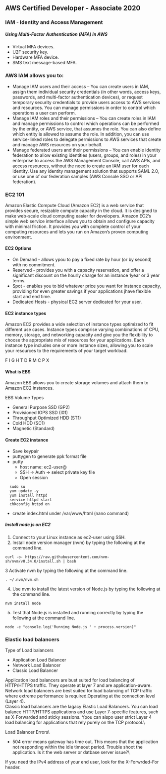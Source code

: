 ## AWS Certified Developer - Associate 2020

### IAM - Identity and Access Management

##### Using Multi-Factor Authentication (MFA) in AWS
* Virtual MFA devices.
* U2F security key.
* Hardware MFA device. 
* SMS text message-based MFA.

### AWS IAM allows you to:
* Manage IAM users and their access – You can create users in IAM, assign them individual security credentials (in other words, access keys, passwords, and multi-factor authentication devices), or request temporary security credentials to provide users access to AWS services and resources. You can manage permissions in order to control which operations a user can perform.
* Manage IAM roles and their permissions – You can create roles in IAM and manage permissions to control which operations can be performed by the entity, or AWS service, that assumes the role. You can also define which entity is allowed to assume the role. In addition, you can use service-linked roles to delegate permissions to AWS services that create and manage AWS resources on your behalf.
* Manage federated users and their permissions – You can enable identity federation to allow existing identities (users, groups, and roles) in your enterprise to access the AWS Management Console, call AWS APIs, and access resources, without the need to create an IAM user for each identity. Use any identity management solution that supports SAML 2.0, or use one of our federation samples (AWS Console SSO or API federation).

### EC2 101

Amazon Elastic Compute Cloud (Amazon EC2) is a web service that provides secure, resizable compute capacity in the cloud. It is designed to make web-scale cloud computing easier for developers. Amazon EC2’s simple web service interface allows you to obtain and configure capacity with minimal friction. It provides you with complete control of your computing resources and lets you run on Amazon’s proven computing environment.

#### EC2 Options
* On Demand - allows ypou to pay a fixed rate by hour (or by second) with no commitment.
* Reserved - provides you with a capacity reservation, and offer a significant discount on the hourly charge for an instance 1year or 3 year terms.
* Spot - enables you to bid whatever price you want for instance capacity, providing for even greater savings if your applications jhave flexible start and end time.
* Dedicated Hosts - physical EC2 server dedicated for your user.

#### EC2 instance types

Amazon EC2 provides a wide selection of instance types optimized to fit different use cases. Instance types comprise varying combinations of CPU, memory, storage, and networking capacity and give you the flexibility to choose the appropriate mix of resources for your applications. Each instance type includes one or more instance sizes, allowing you to scale your resources to the requirements of your target workload.

F
I
G
H
T
D
R
M
C
P
X

#### What is EBS

Amazon EBS allows you to create storage volumes and attach them to Amazon EC2 instances.

EBS Volume Types
* General Purpose SSD (GP2)
* Provisioned IOPS SSD (I01)
* Throughput Optimized HDD (ST1)
* Cold HDD (SC1)
* Magnetic (Standard)

#### Create EC2 instance

* Save keypair
* puttygen to generate ppk format file
* putty
  * host name: ec2-user@<ec2 ipaddress>
  * SSH -> Auth -> select private key file
  * Open session
```
  sudo su
  yum update -y
  yum install httpd
  service httpd start
  chkconfig httpd on
```
  * create index.html under /var/www/html (nano command)

##### Install node js on EC2
1. Connect to your Linux instance as ec2-user using SSH.  
2. Install node version manager (nvm) by typing the following at the command line.
```
curl -o- https://raw.githubusercontent.com/nvm-sh/nvm/v0.34.0/install.sh | bash
```
3 Activate nvm by typing the following at the command line.
```
. ~/.nvm/nvm.sh
```
4. Use nvm to install the latest version of Node.js by typing the following at the command line.
```
nvm install node
```
5. Test that Node.js is installed and running correctly by typing the following at the command line.
```
node -e "console.log('Running Node.js ' + process.version)"
```

### Elastic load balancers

Type of Load balancers

* Application Load Balancer
* Network Load Balancer
* Classic Load Balancer

Application load balancers are bust suited for load balancing of HTTP/HTTPS traffic. They operate at layer 7 and are application-aware.\
Network load balancers are best suited for load balancing of TCP traffic where extreme performance is required.Operating at the connection level (Layer 4).\
Classic load balancers are the lagacy Elastic Load Balancers. You can load balance HTTP/HTTPS applications and use Layer 7-specific features, such as X-Forwarded and sticky sessions. Ypou can alspo user strict Layer 4 load balancing for applications that rely purely on the TCP protocol.\

Load Balancer Errors\
* 504 error means gateway has time out. This means that the application not responding within the idle timeout period. Trouble shoot the application. Is it the web server or datbase server issue?\

If you need the IPv4 address of your end user, look for the X-Forwrded-For header.
